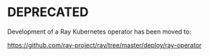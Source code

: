 # DEPRECATED
Development of a Ray Kubernetes operator has been moved to:

https://github.com/ray-project/ray/tree/master/deploy/ray-operator

